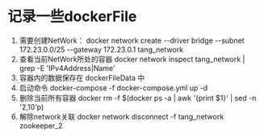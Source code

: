 # 记录一些dockerFile
1. 需要创建NetWork：
docker network create --driver bridge --subnet 172.23.0.0/25 --gateway 172.23.0.1  tang_network
2. 查看当前NetWork所处的容器
docker network inspect tang_network | grep -E 'IPv4Address|Name'
3. 容器内的数据保存在 dockerFileData 中
4. 启动命令 
docker-compose -f docker-compose.yml up -d
5. 删除当前所有容器
docker rm -f $(docker ps -a | awk '{print $1}' | sed -n '2,10'p)
6. 解除network关联
docker network disconnect -f tang_network zookeeper_2

